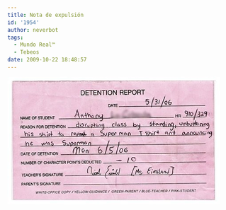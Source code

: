 ```yaml
---
title: Nota de expulsión
id: '1954'
author: neverbot
tags:
  - Mundo Real™
  - Tebeos
date: 2009-10-22 18:48:57
---
```


![nota de expulsión](./nota-de-expulsion/nota-de-expulsion.jpg "nota de expulsión")